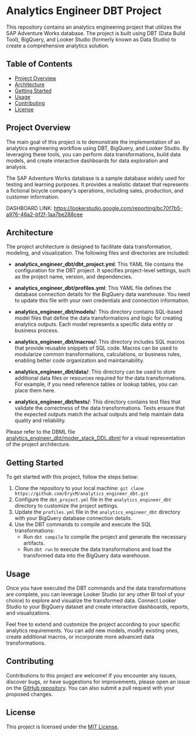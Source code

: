 # Analytics Engineer DBT Project

This repository contains an analytics engineering project that utilizes the SAP Adventure Works database. The project is built using DBT (Data Build Tool), BigQuery, and Looker Studio (formerly known as Data Studio) to create a comprehensive analytics solution.

## Table of Contents

- [Project Overview](#project-overview)
- [Architecture](#architecture)
- [Getting Started](#getting-started)
- [Usage](#usage)
- [Contributing](#contributing)
- [License](#license)

## Project Overview

The main goal of this project is to demonstrate the implementation of an analytics engineering workflow using DBT, BigQuery, and Looker Studio. By leveraging these tools, you can perform data transformations, build data models, and create interactive dashboards for data exploration and analysis.

The SAP Adventure Works database is a sample database widely used for testing and learning purposes. It provides a realistic dataset that represents a fictional bicycle company's operations, including sales, production, and customer information.

DASHBOARD LINK: https://lookerstudio.google.com/reporting/bc70f7b5-a976-46a2-bf2f-1aa7be288cee

## Architecture

The project architecture is designed to facilitate data transformation, modeling, and visualization. The following files and directories are included:

- **analytics_engineer_dbt/dbt_project.yml**: This YAML file contains the configuration for the DBT project. It specifies project-level settings, such as the project name, version, and dependencies.

- **analytics_engineer_dbt/profiles.yml**: This YAML file defines the database connection details for the BigQuery data warehouse. You need to update this file with your own credentials and connection information.

- **analytics_engineer_dbt/models/**: This directory contains SQL-based model files that define the data transformations and logic for creating analytics outputs. Each model represents a specific data entity or business process.

- **analytics_engineer_dbt/macros/**: This directory includes SQL macros that provide reusable snippets of SQL code. Macros can be used to modularize common transformations, calculations, or business rules, enabling better code organization and maintainability.

- **analytics_engineer_dbt/data/**: This directory can be used to store additional data files or resources required for the data transformations. For example, if you need reference tables or lookup tables, you can place them here.

- **analytics_engineer_dbt/tests/**: This directory contains test files that validate the correctness of the data transformations. Tests ensure that the expected outputs match the actual outputs and help maintain data quality and reliability.

Please refer to the DBML file [analytics_engineer_dbt/moder_stack_DDL.dbml](analytics_engineer_dbt/moder_stack_DDL.dbml) for a visual representation of the project architecture.

## Getting Started

To get started with this project, follow the steps below:

1. Clone the repository to your local machine: `git clone https://github.com/ErycM/analytics_engineer_dbt.git`
2. Configure the `dbt_project.yml` file in the `analytics_engineer_dbt` directory to customize the project settings.
3. Update the `profiles.yml` file in the `analytics_engineer_dbt` directory with your BigQuery database connection details.
4. Use the DBT commands to compile and execute the SQL transformations:
   - Run `dbt compile` to compile the project and generate the necessary artifacts.
   - Run `dbt run` to execute the data transformations and load the transformed data into the BigQuery data warehouse.

## Usage

Once you have executed the DBT commands and the data transformations are complete, you can leverage Looker Studio (or any other BI tool of your choice) to explore and visualize the transformed data. Connect Looker Studio to your BigQuery dataset and create interactive dashboards, reports, and visualizations.

Feel free to extend and customize the project according to your specific analytics requirements. You can add new models, modify existing ones, create additional macros, or incorporate more advanced data transformations.

## Contributing

Contributions to this project are welcome! If you encounter any issues, discover bugs, or have suggestions for improvements, please open an issue on the [GitHub repository](https://github.com/ErycM/analytics_engineer_dbt). You can also submit a pull request with your proposed changes.

## License

This project is licensed under the [MIT License](LICENSE).
